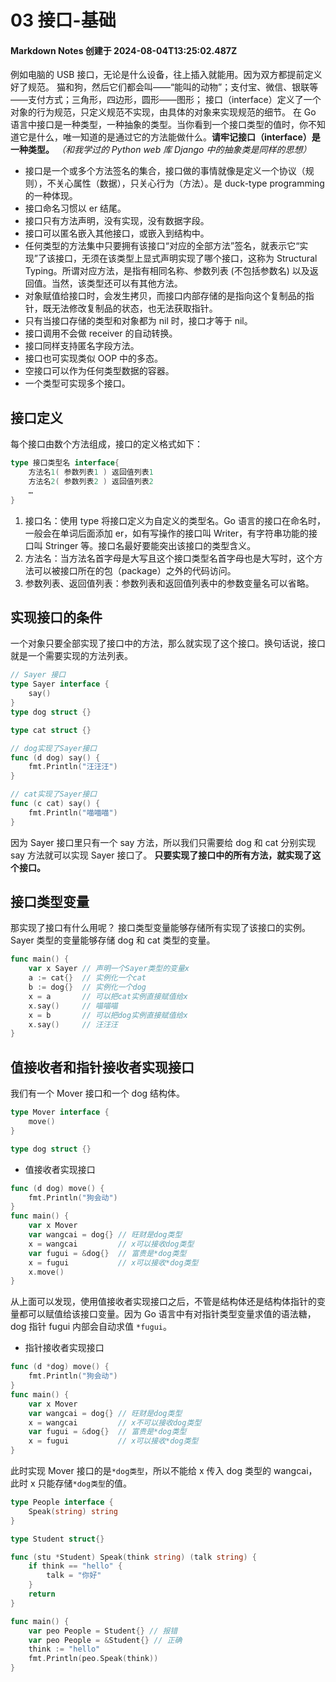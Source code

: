 # 03 接口-基础

#### Markdown Notes 创建于 2024-08-04T13:25:02.487Z

例如电脑的 USB 接口，无论是什么设备，往上插入就能用。因为双方都提前定义好了规范。
猫和狗，然后它们都会叫——“能叫的动物”；支付宝、微信、银联等——支付方式；三角形，四边形，圆形——图形；
接口（interface）定义了一个对象的行为规范，只定义规范不实现，由具体的对象来实现规范的细节。
在 Go 语言中接口是一种类型，一种抽象的类型。当你看到一个接口类型的值时，你不知道它是什么，唯一知道的是通过它的方法能做什么。**请牢记接口（interface）是一种类型。**
_（和我学过的 Python web 库 Django 中的抽象类是同样的思想）_

-   接口是一个或多个方法签名的集合，接口做的事情就像是定义一个协议（规则），不关心属性（数据），只关心行为（方法）。是 duck-type programming 的一种体现。
-   接口命名习惯以 er 结尾。
-   接口只有方法声明，没有实现，没有数据字段。
-   接口可以匿名嵌入其他接口，或嵌入到结构中。
-   任何类型的方法集中只要拥有该接口“对应的全部方法”签名，就表示它“实现”了该接口，无须在该类型上显式声明实现了哪个接口，这称为 Structural Typing。所谓对应方法，是指有相同名称、参数列表 (不包括参数名) 以及返回值。当然，该类型还可以有其他方法。
-   对象赋值给接口时，会发生拷贝，而接口内部存储的是指向这个复制品的指针，既无法修改复制品的状态，也无法获取指针。
-   只有当接口存储的类型和对象都为 nil 时，接口才等于 nil。
-   接口调用不会做 receiver 的自动转换。
-   接口同样支持匿名字段方法。
-   接口也可实现类似 OOP 中的多态。
-   空接口可以作为任何类型数据的容器。
-   一个类型可实现多个接口。

## 接口定义

每个接口由数个方法组成，接口的定义格式如下：

```go
type 接口类型名 interface{
    方法名1( 参数列表1 ) 返回值列表1
    方法名2( 参数列表2 ) 返回值列表2
    …
}
```

1. 接口名：使用 type 将接口定义为自定义的类型名。Go 语言的接口在命名时，一般会在单词后面添加 er，如有写操作的接口叫 Writer，有字符串功能的接口叫 Stringer 等。接口名最好要能突出该接口的类型含义。
2. 方法名：当方法名首字母是大写且这个接口类型名首字母也是大写时，这个方法可以被接口所在的包（package）之外的代码访问。
3. 参数列表、返回值列表：参数列表和返回值列表中的参数变量名可以省略。

## 实现接口的条件

一个对象只要全部实现了接口中的方法，那么就实现了这个接口。换句话说，接口就是一个需要实现的方法列表。

```go
// Sayer 接口
type Sayer interface {
    say()
}
type dog struct {}

type cat struct {}

// dog实现了Sayer接口
func (d dog) say() {
    fmt.Println("汪汪汪")
}

// cat实现了Sayer接口
func (c cat) say() {
    fmt.Println("喵喵喵")
}

```

因为 Sayer 接口里只有一个 say 方法，所以我们只需要给 dog 和 cat 分别实现 say 方法就可以实现 Sayer 接口了。
**只要实现了接口中的所有方法，就实现了这个接口。**

## 接口类型变量

那实现了接口有什么用呢？
接口类型变量能够存储所有实现了该接口的实例。Sayer 类型的变量能够存储 dog 和 cat 类型的变量。

```go
func main() {
    var x Sayer // 声明一个Sayer类型的变量x
    a := cat{}  // 实例化一个cat
    b := dog{}  // 实例化一个dog
    x = a       // 可以把cat实例直接赋值给x
    x.say()     // 喵喵喵
    x = b       // 可以把dog实例直接赋值给x
    x.say()     // 汪汪汪
}
```

## 值接收者和指针接收者实现接口

我们有一个 Mover 接口和一个 dog 结构体。

```go
type Mover interface {
    move()
}

type dog struct {}
```

-   值接收者实现接口

```go
func (d dog) move() {
    fmt.Println("狗会动")
}
func main() {
    var x Mover
    var wangcai = dog{} // 旺财是dog类型
    x = wangcai         // x可以接收dog类型
    var fugui = &dog{}  // 富贵是*dog类型
    x = fugui           // x可以接收*dog类型
    x.move()
}
```

从上面可以发现，使用值接收者实现接口之后，不管是结构体还是结构体指针的变量都可以赋值给该接口变量。因为 Go 语言中有对指针类型变量求值的语法糖，dog 指针 fugui 内部会自动求值 `*fugui`。

-   指针接收者实现接口

```go
func (d *dog) move() {
    fmt.Println("狗会动")
}
func main() {
    var x Mover
    var wangcai = dog{} // 旺财是dog类型
    x = wangcai         // x不可以接收dog类型
    var fugui = &dog{}  // 富贵是*dog类型
    x = fugui           // x可以接收*dog类型
}
```

此时实现 Mover 接口的是`*dog类型`，所以不能给 x 传入 dog 类型的 wangcai，此时 x 只能存储`*dog类型`的值。

```go
type People interface {
    Speak(string) string
}

type Student struct{}

func (stu *Student) Speak(think string) (talk string) {
    if think == "hello" {
        talk = "你好"
    }
    return
}

func main() {
    var peo People = Student{} // 报错
    var peo People = &Student{} // 正确
    think := "hello"
    fmt.Println(peo.Speak(think))
}
```
